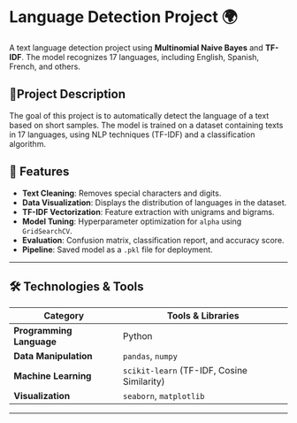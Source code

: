 # Language Detection Project 🌍

A text language detection project using **Multinomial Naive Bayes** and **TF-IDF**. The model recognizes 17 languages, including English, Spanish, French, and others.


## 🔎Project Description  
The goal of this project is to automatically detect the language of a text based on short samples. The model is trained on a dataset containing texts in 17 languages, using NLP techniques (TF-IDF) and a classification algorithm.

## 🎯 Features  
- **Text Cleaning**: Removes special characters and digits.  
- **Data Visualization**: Displays the distribution of languages in the dataset.  
- **TF-IDF Vectorization**: Feature extraction with unigrams and bigrams.  
- **Model Tuning**: Hyperparameter optimization for `alpha` using `GridSearchCV`.  
- **Evaluation**: Confusion matrix, classification report, and accuracy score.  
- **Pipeline**: Saved model as a `.pkl` file for deployment.  
---

## 🛠️ Technologies & Tools

| Category          | Tools & Libraries |
|------------------|------------------|
| **Programming Language** | Python |
| **Data Manipulation** | `pandas`, `numpy` |
| **Machine Learning** | `scikit-learn` (TF-IDF, Cosine Similarity) |
| **Visualization** | `seaborn`, `matplotlib`   |

---
